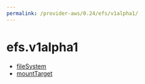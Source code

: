 ```yaml
---
permalink: /provider-aws/0.24/efs/v1alpha1/
---
```


# efs.v1alpha1



* [fileSystem](fileSystem.md)
* [mountTarget](mountTarget.md)